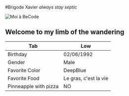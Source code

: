 #Brigode Xavier
*always stay septic*

![Moi à BeCode](https://media.gqmagazine.fr/photos/5f153e67a8120f59b40c42a3/16:9/w_2560%2Cc_limit/GettyImages-1178141599.jpg)

## Welcome to my limb of the wandering


|  Tab 	|   Low	|
|---	|---	|
|   Birthday	|   02/06/1992	|
|   Gender	|   Male	|
|   Favorite Color	|   DeepBlue	|
|   Favorite Food	|   Le gras, c'est la vie	|
|   Pinneapple with pizza	|  NO 	|


